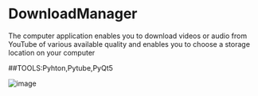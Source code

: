 # DownloadManager


The computer application enables you to download videos or audio from YouTube
of various available quality and enables you to choose a storage location on your computer

##TOOLS:Pyhton,Pytube,PyQt5


![image](https://user-images.githubusercontent.com/96108341/177017333-248e2c80-89eb-4230-9e75-8a90588428b8.png)






